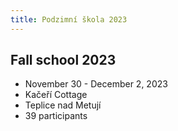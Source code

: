 ```yaml
---
title: Podzimní škola 2023
---
```

## Fall school 2023

- November 30 - December 2, 2023
- Kačeří Cottage
- Teplice nad Metují
- 39 participants
